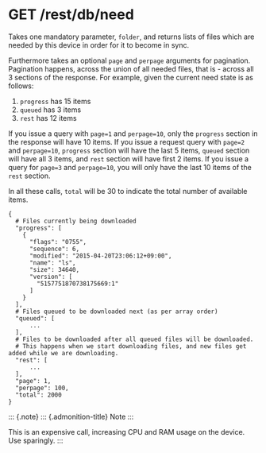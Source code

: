 GET /rest/db/need
=================

Takes one mandatory parameter, `folder`, and returns lists of files
which are needed by this device in order for it to become in sync.

Furthermore takes an optional `page` and `perpage` arguments for
pagination. Pagination happens, across the union of all needed files,
that is - across all 3 sections of the response. For example, given the
current need state is as follows:

1.  `progress` has 15 items
2.  `queued` has 3 items
3.  `rest` has 12 items

If you issue a query with `page=1` and `perpage=10`, only the `progress`
section in the response will have 10 items. If you issue a request query
with `page=2` and `perpage=10`, `progress` section will have the last 5
items, `queued` section will have all 3 items, and `rest` section will
have first 2 items. If you issue a query for `page=3` and `perpage=10`,
you will only have the last 10 items of the `rest` section.

In all these calls, `total` will be 30 to indicate the total number of
available items.

``` {.sourceCode .bash}
{
  # Files currently being downloaded
  "progress": [
    {
      "flags": "0755",
      "sequence": 6,
      "modified": "2015-04-20T23:06:12+09:00",
      "name": "ls",
      "size": 34640,
      "version": [
        "5157751870738175669:1"
      ]
    }
  ],
  # Files queued to be downloaded next (as per array order)
  "queued": [
      ...
  ],
  # Files to be downloaded after all queued files will be downloaded.
  # This happens when we start downloading files, and new files get added while we are downloading.
  "rest": [
      ...
  ],
  "page": 1,
  "perpage": 100,
  "total": 2000
}
```

::: {.note}
::: {.admonition-title}
Note
:::

This is an expensive call, increasing CPU and RAM usage on the device.
Use sparingly.
:::
